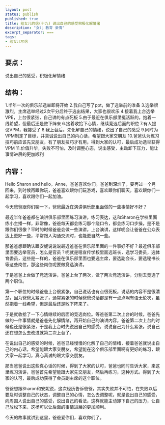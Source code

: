 ```yaml
---
layout: post
status: publish
published: true
title: 给女儿的信(十九) 说出自己的感受积极化解情绪
description: "女儿 教育 亲情"
excerpt_separator: ===
tags:
- 给女儿写信
---
```



## 要点：

说出自己的感受，积极化解情绪


## 结构：

1.半年一次的俱乐部选举即将开始
2.我自己写了ppt，做了选举前的准备
3.选举很激烈，主席选举经过2次平分后终于选出结果，大家也很欢乐
4.接着我上台选举VPE，上台很紧张，自己讲的有点死板
5.由于最近在俱乐部里挺活跃的，抱着一线希望，但最后还是败下阵来
6.接着收拾下心情，继续竞选后面的职位
7.有人提议VPM，我接受了
8.我上台后，先化解自己的情绪，说出了自己的感受
9.同时为VPM制定了目标，并真诚说出自己的内心话，希望跟大家交朋友
10.爸爸认为练习技巧前应该先交朋友，有了朋友技巧才有用，得到大家的认可，最后成功选举获得VPM
11.价值升华，失败不可怕，及时调整心态，说出感受，主动卸下压力，能让事情进展的更加顺利

## 内容：

Hello Sharon and hello，Anne，爸爸喜欢你们。爸爸到深圳了，要再过一个月回来，到时候再跟你玩，爸爸喜欢跟你们玩游戏，喜欢跟你们聊天，喜欢跟你们一起学习，喜欢跟你们一起加油。

今天爸爸跟你们聊一下，爸爸最近在演讲俱乐部里面做的一些事情好不好？

最近半年爸爸都在演讲俱乐部里面练习演讲，练习表达，这和Sharon在学校里面练小主播一样，非常像，爸爸每天都会练习那个绕口令，都会练习口步操，是不是跟你们很像？平时的时候爸爸会做一些演讲，上台演讲，这样呢会让爸爸在公众表达上更好一些，平常跟人沟通交流时，也能更自然一些。

那爸爸想跟确认跟安妮说说说最近爸爸在俱乐部里面的一件事好不好？最近俱乐部里面要选举官员，怎么是官员？呢就是嗯宣传学校里面选班长，选学习委员，选体育委员，这些是一样的，爸爸在俱乐部里面也要选主席，要选副会长，要选秘书长等这些岗位，那这些岗位呢要做竞选演讲。

于是爸爸上台做了竞选演讲，爸爸上台了两次，做了两次竞选演讲，分别去竞选了两个职位。

第一个职位的时候爸爸上台很紧张，自己说话也有点很死板，说话的内容不是很清楚，因为爸爸太紧张了，通常紧张的时候爸爸说话都是有一点点啊有语无伦次，虽然抱着一线希望，但是最后还是败下阵来了。

于是就收拾了一下心情继续的后面的竞选岗位。等爸爸第二次上台的时候，爸爸先做的一件事情就是爸爸先化解情绪，再开始自己的演讲内容，爸爸第二次上台的时候也还是很紧张，于是我上台时先说出自己的感受，说说自己为什么紧张，说自己还在想怎么去改进就第二次上台了。

在说出自己的感受的时候，爸爸已经慢慢的化解了自己的情绪，接着爸爸就说出自己的内心话，希望能跟大家交朋友，希望能在这个俱乐部里面啊有更好的练习，跟大家一起学习，真心真诚的跟大家交朋友。

那当爸爸说出这些真心话的时候，得到了大家的认可，爸爸也同时告诉大家，来这里练习演讲，爸爸首先希望能跟大家先交朋友，然后再练习，这种方式。得到了大家的认可，最后成功获得了会员副主席的这个职位。

爸爸想跟Sharon和安妮说，这次经历告诉爸爸，其实失败并不可怕，在失败以后要及时调整自己的状态，调整自己的心情，怎么去调整呢，就是说出自己的感受，向周围人说出自己的感受，说出自己的看法，这样就能主动卸下自己的压力，让自己放松下来，这杨可以让后面的事情进展的更加顺利。

今天的故事就讲到这里，爸爸爱你们，喜欢你们了。



